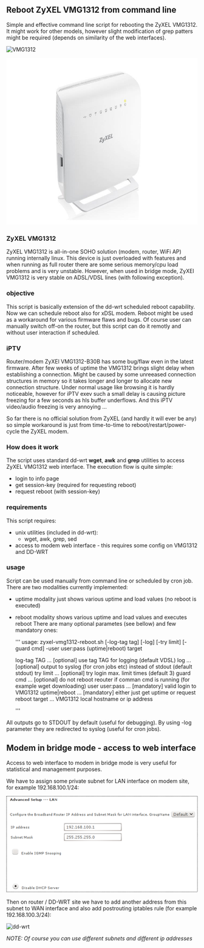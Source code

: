 ## Reboot ZyXEL VMG1312 from command line

Simple and effective command line script for rebooting the ZyXEL VMG1312.
It might work for other models, however slight modification of grep patters might be required (depends on similarity of
the web interfaces).

![VMG1312](../master/screenshots/VMG1312-B30B.jpg "ZyXEL VMG1312")

![VMG1312](screenshots/VMG1312-B30B.jpg "ZyXEL VMG1312")

### ZyXEL VMG1312

ZyXEL VMG1312 is all-in-one SOHO solution (modem, router, WiFi AP) running internally linux.
This device is just overloaded with features and when running as full router there are
some serious memory/cpu load problems and is very unstable. However, when used in bridge mode,
ZyXEl VMG1312 is very stable on ADSL/VDSL lines (with following exception).

### objective

This script is basically extension of the dd-wrt scheduled reboot capability. Now we can
schedule reboot also for xDSL modem. Reboot might be used as a workaround for various
firmware flaws and bugs. Of course user can manually switch off-on the router, but this
script can do it remotly and without user interaction if scheduled.

### iPTV

Router/modem ZyXEl VMG1312-B30B has some bug/flaw even in the latest firmware. After few weeks of uptime
the VMG1312 brings slight delay when establishing a connection. Might be caused by some unreeased
connection structures in memory so it takes longer and longer to allocate new connection structure.
Under normal usage like browsing it is hardly noticeable, however for iPTV exev such a small delay is
causing picture freezing for a few seconds as hls buffer underflows. And this iPTV video/audio freezing
is very annoying ...

So far there is no official solution from ZyXEL (and hardly it will ever be any) so simple
workaround is just from time-to-time to reboot/restart/power-cycle the ZyXEL modem.

### How does it work

The script uses standard dd-wrt **wget**, **awk** and **grep** utilities to access ZyXEL VMG1312 web interface.
The execution flow is quite simple:
* login to info page
* get session-key (required for requesting reboot)
* request reboot (with session-key)

### requirements

This script requires:
* unix utilities (included in dd-wrt):
  * wget, awk, grep, sed
* access to modem web interface - this requires some config on VMG1312 and DD-WRT

### usage

Script can be used manually from command line or scheduled by cron job. There are two modalities
currently implemented:
* uptime modality just shows various uptime and load values (no reboot is executed)
* reboot modality shows various uptime and load values and executes reboot
There are many optional parametes (see bellow) and few mandatory ones:

    '''
    usage: zyxel-vmg1312-reboot.sh [-log-tag tag] [-log] [-try limit] [-guard cmd] -user user:pass (uptime|reboot) target

    log-tag TAG    ... [optional] use tag TAG for logging (default VDSL)
    log            ... [optional] output to syslog (for cron jobs etc) instead of stdout (default stdout)
    try limit      ... [optional] try login max. limit times (default 3)
    guard cmd      ... [optional] do not reboot reouter if comman cmd is running (for example wget downloading)
    user user:pass ... [mandatory] valid login to VMG1312
    uptime|reboot  ... [mandatory] either just get uptime or request reboot
    target         ... VMG1312 local hostname or ip address

    '''

All outputs go to STDOUT by default (useful for debugging).
By using -log parameter they are redirected to syslog (useful for cron jobs).

## Modem in bridge mode - access to web interface

Access to web interface to modem in bridge mode is very useful for statistical and management purposes.

We have to assign some private subnet for LAN interface on modem site, for example 192.168.100.1/24:

![VMG1312 LAN interface](https://github.com/blue-sky-r/ZyXEL-VMG1312/blob/master/screenshots/vmg1312-lan.png "VMG1312 LAN settings")

Then on router / DD-WRT site we have to add another address from this subnet to WAN interface
and also add postrouting iptables rule (for example 192.168.100.3/24):

![dd-wrt](../blob/master/screenshots/dd-wrt.png "DD-WRT Administration")

_NOTE: Of course you can use different subnets and different ip addresses_

